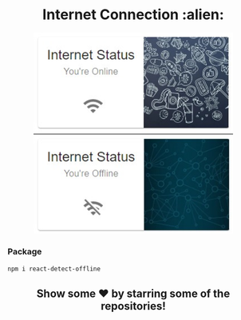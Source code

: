 <div align="center"><h1>Internet Connection :alien:</h1></div>
<div class="row" align="center">
  <img src="./assets/image1.jpeg" width="400" height="200" />
  <img src="./assets/image2.jpeg" width="400" height="200" />
</div>

### Package
```
npm i react-detect-offline
```

<div align="center">
    <h2>Show some ❤️ by starring some of the repositories!</h2>
</div>

